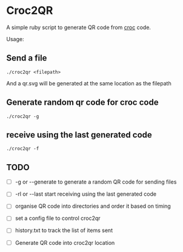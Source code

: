 # Croc2QR

A simple ruby script to generate QR code from [croc](https://github.com/schollz/croc) code.


Usage: 

## Send a file
```
./croc2qr <filepath>
```
And a qr.svg will be generated at the same location as the filepath

## Generate random qr code for croc code

```
./croc2qr -g
```
## receive using the last generated code

```
./croc2qr -f
```

## TODO
- [ ] -g or --generate to generate  a random QR code for sending files
- [ ] -rl or --last start receiving using the last generated code
- [ ] organise QR code into directories and order it based on timing
- [ ] set a config file to control croc2qr
- [ ] history.txt to track the list of items sent
- [ ] Generate QR code into croc2qr location

